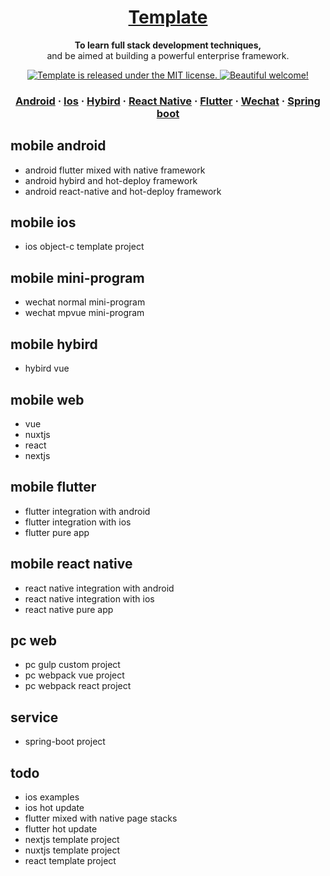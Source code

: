 <h1 align="center">
  <a href="https://reactnative.dev/">
    Template
  </a>
</h1>

<p align="center">
  <strong>To learn full stack development techniques,</strong><br>
  and be aimed at building a powerful enterprise framework.
</p>

<p align="center">
  <a href="https://github.com/krmao/template">
    <img src="https://img.shields.io/badge/license-MIT-blue.svg" alt="Template is released under the MIT license." />
  </a>
  <a href="https://github.com/krmao/template">
    <img src="https://img.shields.io/badge/krmao-welcome-brightgreen.svg" alt="Beautiful welcome!" />
  </a>
</p>

<h3 align="center">
  <a href="https://github.com/krmao/template/tree/androidx/mobile/android">Android</a>
  <span> · </span>
  <a href="https://github.com/krmao/template/tree/androidx/mobile/IOS">Ios</a>
  <span> · </span>
  <a href="https://github.com/krmao/template/tree/androidx/mobile/hybird_vue">Hybird</a>
  <span> · </span>
  <a href="https://github.com/krmao/template/tree/androidx/mobile/react_native">React Native</a>
  <span> · </span>
  <a href="https://github.com/krmao/template/tree/androidx/mobile/flutter_module">Flutter</a>
  <span> · </span>
  <a href="https://github.com/krmao/template/tree/androidx/mobile/wechat">Wechat</a>
  <span> · </span>
  <a href="https://github.com/krmao/template/tree/androidx/service/service-template">Spring boot</a>
</h3>

## mobile android
- android flutter mixed with native framework
- android hybird and hot-deploy framework
- android react-native and hot-deploy framework

## mobile ios
- ios object-c template project

## mobile mini-program
- wechat normal mini-program
- wechat mpvue mini-program

## mobile hybird
- hybird vue

## mobile web
- vue
- nuxtjs
- react
- nextjs

## mobile flutter
- flutter integration with android
- flutter integration with ios
- flutter pure app

## mobile react native
- react native integration with android
- react native integration with ios
- react native pure app

## pc web
- pc gulp custom project
- pc webpack vue project
- pc webpack react project

## service
- spring-boot project

## todo
- ios examples
- ios hot update
- flutter mixed with native page stacks
- flutter hot update
- nextjs template project
- nuxtjs template project
- react template project